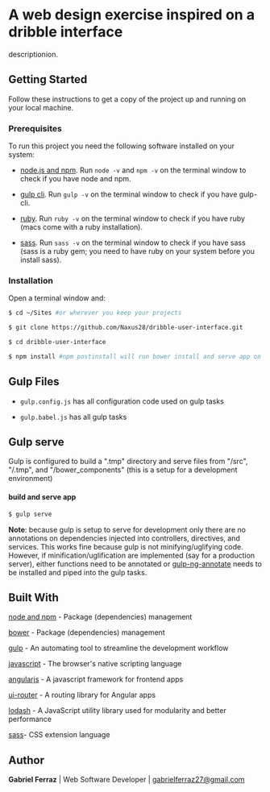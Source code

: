 # A web design exercise inspired on a dribble interface

descriptionion. 

## Getting Started

Follow these instructions to get a copy of the project up and running on your local machine.

### Prerequisites

To run this project you need the following software installed on your system:

* [node.js and npm](https://nodejs.org/en/). Run `node -v` and `npm -v` on the terminal window to check if you have node and npm.

* [gulp cli](https://github.com/gulpjs/gulp/blob/master/docs/getting-started.md). Run `gulp -v` on the terminal window to check if you have gulp-cli.

* [ruby](https://www.ruby-lang.org/en/downloads/). Run `ruby -v` on the terminal window to check if you have ruby (macs come with a ruby installation).

* [sass](http://sass-lang.com/install). Run `sass -v` on the terminal window to check if you have sass (sass is a ruby gem; you need to have ruby on your system before you install sass).


### Installation

Open a terminal window and:

```bash
$ cd ~/Sites #or wherever you keep your projects

$ git clone https://github.com/Naxus28/dribble-user-interface.git

$ cd dribble-user-interface

$ npm install #npm postinstall will run bower install and serve app on port 3000 (http://localhost:3000)
```

## Gulp Files

* `gulp.config.js` has all configuration code used on gulp tasks

* `gulp.babel.js` has all gulp tasks 


## Gulp serve

Gulp is configured to build a ".tmp" directory and serve files from "/src", "/.tmp", and "/bower_components" (this is a setup for a development environment)

#### build and serve app
```bash
$ gulp serve
```

__Note__: because gulp is setup to serve for development only there are no annotations on dependencies injected into controllers, directives, and services. This works fine because gulp is not minifying/uglifying code. However, if minification/uglification are implemented (say for a production server), either functions need to be annotated or [gulp-ng-annotate](https://www.npmjs.com/package/gulp-ng-annotate) needs to be installed and piped into the gulp tasks.

## Built With

[node and npm](https://nodejs.org/en/) - Package (dependencies) management

[bower](https://bower.io/) - Package (dependencies) management

[gulp](http://gulpjs.com/) - An automating tool to streamline the development workflow

[javascript](https://developer.mozilla.org/en-US/docs/Web/JavaScript) - The browser's native scripting language

[angularjs](https://angularjs.org/) - A javascript framework for frontend apps

[ui-router](https://github.com/angular-ui/ui-router) - A routing library for Angular apps

[lodash](https://lodash.com/) - A JavaScript utility library used for modularity and better performance

[sass](http://sass-lang.com/install)- CSS extension language


## Author

**Gabriel Ferraz** | Web Software Developer | gabrielferraz27@gmail.com
